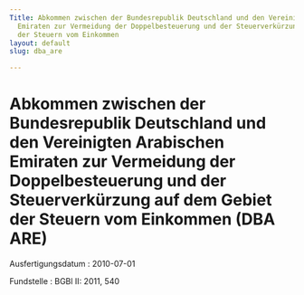 ```yaml
---
Title: Abkommen zwischen der Bundesrepublik Deutschland und den Vereinigten Arabischen
  Emiraten zur Vermeidung der Doppelbesteuerung und der Steuerverkürzung auf dem Gebiet
  der Steuern vom Einkommen
layout: default
slug: dba_are

---
```


# Abkommen zwischen der Bundesrepublik Deutschland und den Vereinigten Arabischen Emiraten zur Vermeidung der Doppelbesteuerung und der Steuerverkürzung auf dem Gebiet der Steuern vom Einkommen (DBA ARE)

Ausfertigungsdatum
:   2010-07-01

Fundstelle
:   BGBl II: 2011, 540

